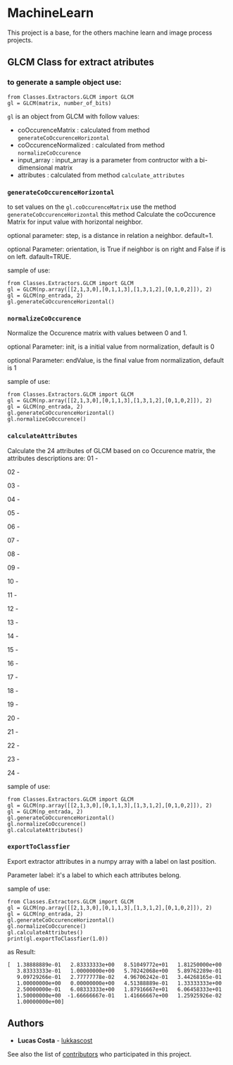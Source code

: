 # MachineLearn

This project is a base, for the others machine learn and image process projects.

## GLCM Class for extract atributes

### to generate a sample object use:
```
from Classes.Extractors.GLCM import GLCM
gl = GLCM(matrix, number_of_bits)
```
```gl``` is an object from GLCM with follow values:
* coOccurenceMatrix : calculated from method ```generateCoOccurenceHorizontal```
* coOccurenceNormalized : calculated from method ```normalizeCoOccurence```
* input_array : input_array is a parameter from contructor with a bi-dimensional matrix
* attributes  :  calculated from method ```calculate_attributes```

### ```generateCoOccurenceHorizontal```
to set values on the ```gl.coOccurenceMatrix``` use the method ```generateCoOccurenceHorizontal```
this method Calculate the coOccurence Matrix for input value with horizontal neighbor.

optional parameter: step, is a distance in relation a neighbor. default=1.

optional Parameter: orientation, is True if neighbor is on right and False if is on left. dafault=TRUE.

sample of use:
```
from Classes.Extractors.GLCM import GLCM
gl = GLCM(np.array([[2,1,3,0],[0,1,1,3],[1,3,1,2],[0,1,0,2]]), 2)
gl = GLCM(np_entrada, 2)
gl.generateCoOccurenceHorizontal()
```



### ```normalizeCoOccurence```

Normalize the Occurence matrix with values between 0 and 1.

optional Parameter: init, is a initial value from normalization, default is 0 
                
optional Parameter: endValue, is the final value from normalization, default is 1
                
sample of use:
```
from Classes.Extractors.GLCM import GLCM
gl = GLCM(np.array([[2,1,3,0],[0,1,1,3],[1,3,1,2],[0,1,0,2]]), 2)
gl = GLCM(np_entrada, 2)
gl.generateCoOccurenceHorizontal()
gl.normalizeCoOccurence()
```


### ```calculateAttributes```
Calculate the 24 attributes of GLCM based on co Occurence matrix,
the attributes descriptions are:
01 - 

02 - 

03 - 

04 -

05 - 

06 - 

07 - 

08 -

09 -

10 - 

11 -

12 - 

13 - 

14 - 

15 - 

16 - 

17 - 

18 - 

19 - 

20 - 

21 - 

22 - 

23 - 

24 -


sample of use:

```
from Classes.Extractors.GLCM import GLCM
gl = GLCM(np.array([[2,1,3,0],[0,1,1,3],[1,3,1,2],[0,1,0,2]]), 2)
gl = GLCM(np_entrada, 2)
gl.generateCoOccurenceHorizontal()
gl.normalizeCoOccurence()
gl.calculateAttributes()
```

### ```exportToClassfier```

Export extractor attributes in a numpy array with a label on last position.

Parameter label: it's a label to which each attributes belong.

sample of use:

```
from Classes.Extractors.GLCM import GLCM
gl = GLCM(np.array([[2,1,3,0],[0,1,1,3],[1,3,1,2],[0,1,0,2]]), 2)
gl = GLCM(np_entrada, 2)
gl.generateCoOccurenceHorizontal()
gl.normalizeCoOccurence()
gl.calculateAttributes()
print(gl.exportToClassfier(1.0))
```

as Result:

```
[  1.38888889e-01   2.83333333e+00   8.51049772e+01   1.81250000e+00
   3.83333333e-01   1.00000000e+00   5.70242068e+00   5.89762289e-01
   9.09729266e-01   2.77777778e-02   4.96706242e-01   3.44268165e-01
   1.00000000e+00   0.00000000e+00   4.51388889e-01   1.33333333e+00
   2.50000000e-01   6.08333333e+00   1.87916667e+01   6.06458333e+01
   1.50000000e+00  -1.66666667e-01   1.41666667e+00   1.25925926e-02
   1.00000000e+00]
```




   
## Authors

* **Lucas Costa** - [lukkascost](https://github.com/lukkascost)

See also the list of [contributors](https://github.com/your/project/contributors) who participated in this project.

